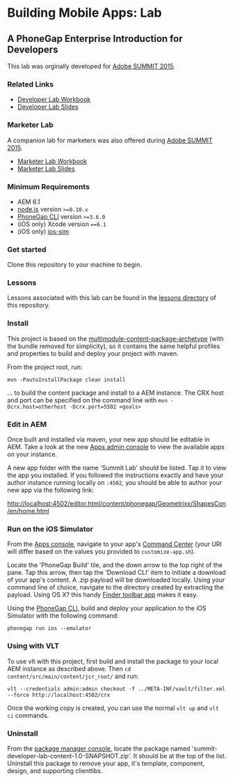 # Building Mobile Apps: Lab
## A PhoneGap Enterprise Introduction for Developers

This lab was orginally developed for [Adobe SUMMIT 2015](http://summit.adobe.com/na/).

### Related Links

- [Developer Lab Workbook](http://me.planetrumsey.ca/assets/summit2015/L712_arumsey.pdf)
- [Developer Lab Slides](http://www.slideshare.net/arumsey/l712-arumsey)

### Marketer Lab

A companion lab for marketers was also offered during [Adobe SUMMIT 2015](http://summit.adobe.com/na/).

- [Marketer Lab Workbook](http://me.planetrumsey.ca/assets/summit2015/L718_Fait.pdf)
- [Marketer Lab Slides](http://www.slideshare.net/arumsey/managing-mobile-apps-a-phonegap-enterprise-introduction-for-marketers)

### Minimum Requirements

- AEM 6.1
- [node.js](http://nodejs.org/) version `>=0.10.x`
- [PhoneGap CLI](https://github.com/phonegap/phonegap-cli) version `>=3.6.0`
- (iOS only) Xcode version `==6.1`
- (iOS only) [ios-sim](https://github.com/phonegap/ios-sim#installation) 

### Get started

Clone this repository to your machine to begin.

### Lessons

Lessons associated with this lab can be found in the [lessons directory](lessons) of this repository.

### Install

This project is based on the [multimodule-content-package-archetype](http://dev.day.com/content/docs/en/aem/6-0/develop/how-tos/vlt-mavenplugin.html#multimodule-content-package-archetype) (with the bundle removed for simplicity), so it contains the same helpful profiles and properties to build and deploy your project with maven.

From the project root, run:

    mvn -PautoInstallPackage clean install 

... to build the content package and install to a AEM instance. The CRX host and port can be specified on the command line with `mvn -Dcrx.host=otherhost -Dcrx.port=5502 <goals>`

### Edit in AEM

Once built and installed via maven, your new app should be editable in AEM. Take a look at the new [Apps admin console](http://localhost:4502/aem/apps.html/content/phonegap) to view the available apps on your instance.

A new app folder with the name 'Summit Lab' should be listed. Tap it to view the app you installed. If you followed the instructions exactly and have your author instance running locally on `:4502`, you should be able to author your new app via the following link:

[http://localhost:4502/editor.html/content/phonegap/Geometrixx/ShapesCon/en/home.html](http://localhost:4502/editor.html/content/phonegap/Geometrixx/ShapesCon/en/home.html)

### Run on the iOS Simulator

From the [Apps console](http://localhost:4502/aem/apps.html/content/phonegap), navigate to your app's [Command Center](http://localhost:4502/libs/mobileapps/admin/content/dashboard.html/content/phonegap/Geometrixx/ShapesCon/shell) (your URI will differ based on the values you provided to `customize-app.sh`).

Locate the 'PhoneGap Build' tile, and the down arrow to the top right of the pane. Tap this arrow, then tap the 'Download CLI' item to initiate a download of your app's content. A .zip payload will be downloaded locally. Using your command line of choice, navigate to the directory created by extracting the payload. Using OS X? this handy [Finder toolbar app](https://github.com/jbtule/cdto) makes it easy.

Using the [PhoneGap CLI](https://github.com/phonegap/phonegap-cli), build and deploy your application to the iOS Simulator with the following command:

    phonegap run ios --emulator


### Using with VLT

To use vlt with this project, first build and install the package to your local AEM instance as described above. Then `cd content/src/main/content/jcr_root/` and run:

    vlt --credentials admin:admin checkout -f ../META-INF/vault/filter.xml --force http://localhost:4502/crx

Once the working copy is created, you can use the normal ``vlt up`` and ``vlt ci`` commands.


### Uninstall

From the [package manager console](http://localhost:4502/crx/packmgr/index.jsp), locate the package named 'summit-developer-lab-content-1.0-SNAPSHOT.zip'. It should be at the top of the list. Uninstall this package to remove your app, it's template, component, design, and supporting clientlibs.



